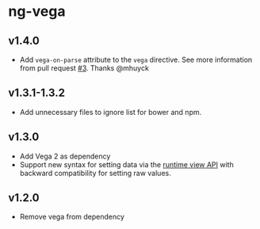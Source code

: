 # ng-vega

## v1.4.0
- Add `vega-on-parse` attribute to the `vega` directive. See more information from pull request [#3](https://github.com/kristw/ng-vega/pull/3). Thanks @mhuyck

## v1.3.1-1.3.2
- Add unnecessary files to ignore list for bower and npm.

## v1.3.0
- Add Vega 2 as dependency
- Support new syntax for setting data via the [runtime view API](https://github.com/vega/vega/wiki/Upgrading-to-2.0) with backward compatibility for setting raw values.

## v1.2.0
- Remove vega from dependency
